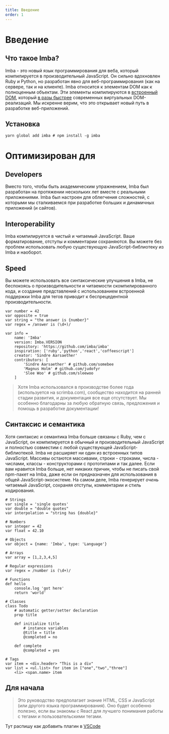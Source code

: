 ```yaml
---
title: Введение
order: 1
---
```


# Введение

## Что такое Imba?

Imba - это новый язык программирования для веба, который компилируется в производительный JavaScript. Он сильно вдохновлен Ruby и Python, но разработан явно для веб-программирования (как на сервере, так и на клиенте). Imba относится к элементам DOM как к полноценным объектам. Эти элементы компилируются в [встроенный DOM](/guides/advanced/performance), который [в разы быстрее](https://somebee.github.io/dom-reconciler-bench/index.html) современных виртуальных DOM-реализаций. Мы искренне верим, что это открывает новый путь в разработке веб-приложений.

## Установка

```
yarn global add imba # npm install -g imba
```

# Оптимизирован для

## Developers

Вместо того, чтобы быть академическим упражнением, Imba был разработан на протяжении нескольких лет вместе с реальными приложениями. Imba был настроен для облегчения сложностей, с которыми мы сталкиваемся при разработке больших и динамичных приложений (и сайтов).

## Interoperability
Imba компилируется в чистый и читаемый JavaScript. Ваше форматирование, отступы и комментарии сохраняются. Вы можете без проблем использовать любую существующую JavaScript-библиотеку из Imba и наоборот.

## Speed
Вы можете использовать все синтаксические улучшения в Imba, не беспокоясь о производительности и читаемости скомпилированного кода, и создание представлений с использованием встроенной поддержки Imba для тегов приводит к беспрецедентной производительности.

```imba
var number = 42
var opposite = true
var string = "the answer is {number}"
var regex = /answer is (\d+)/

var info =
    name: 'Imba'
    version: Imba.VERSION
    repository: 'https://github.com/imba/imba'
    inspiration: ['ruby','python','react','coffeescript']
    creator: 'Sindre Aarsaether'
    contributors: [
        'Sindre Aarsaether' # github.com/somebee
        'Magnus Holm' # github.com/judofyr
        'Slee Woo' # github.com/sleewoo
    ]
```

> Хотя Imba использовался в производстве более года (используется на scrimba.com), сообщество находится на ранней стадии развития, и документация все еще отсутствует. Мы особенно благодарны за любую обратную связь, предложения и помощь в разработке документации!


## Синтаксис и семантика

Хотя синтаксис и семантика Imba больше связаны с Ruby, чем с JavaScript, он компилируется в обычный и производительный JavaScript и полностью совместим с любой существующей JavaScript-библиотекой. Imba не расширяет ни один из встроенных типов JavaScript. Массивы остаются массивами, строки - строками, числа - числами, классы - конструкторами с прототипами и так далее. Если вам нравится Imba больше, нет никаких причин, чтобы не писать свой npm-пакет на Imba, даже если он предназначен для использования в общей JavaScript-экосистеме. На самом деле, Imba генерирует *очень* читаемый JavaScript, сохраняя отступы, комментарии и стиль кодирования.

```imba
# Strings
var single = 'single quotes'
var double = "double quotes"
var interpolation = "string has {double}"

# Numbers
var integer = 42
var float = 42.10

# Objects
var object = {name: 'Imba', type: 'Language'}

# Arrays
var array = [1,2,3,4,5]

# Regular expressions
var regex = /number is (\d+)/

# Functions
def hello
    console.log 'got here'
    return 'world'

# Classes
class Todo
    # automatic getter/setter declaration
    prop title

    def initialize title
        # instance variables
        @title = title
        @completed = no

    def complete
        @completed = yes

# Tags
var item = <div.header> "This is a div"
var list = <ul.list> for item in ["one","two","three"]
    <li> <span.name> item
```


## Для начала

> Это руководство предполагает знание HTML, CSS и JavaScript (или другого языка программирования). Оно будет особенно полезно, если вы знакомы с React для лучшего понимания работы с тегами и пользовательскими тегами.

Тут распишу как добавить плагин в [VSCode](https://github.com/somebee/vscode-imba)



